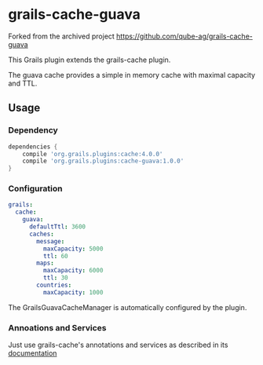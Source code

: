 # grails-cache-guava

Forked from the archived project https://github.com/qube-ag/grails-cache-guava

This Grails plugin extends the grails-cache plugin.

The guava cache provides a simple in memory cache with maximal capacity and TTL.


## Usage

### Dependency

```groovy
dependencies {
    compile 'org.grails.plugins:cache:4.0.0'
    compile 'org.grails.plugins:cache-guava:1.0.0'
}
```

### Configuration

```yaml
grails:
  cache:
    guava:            
      defaultTtl: 3600
      caches:
        message:
          maxCapacity: 5000
          ttl: 60
        maps:
          maxCapacity: 6000
          ttl: 30
        countries:
          maxCapacity: 1000
```

The GrailsGuavaCacheManager is automatically configured by the plugin.

### Annoations and Services

Just use grails-cache's annotations and services as described in 
its [documentation](http://grails-plugins.github.io/grails-cache/snapshot/guide/index.html)
